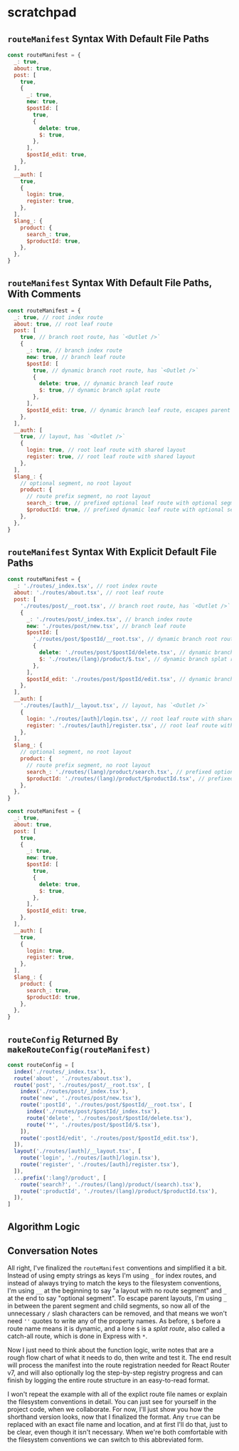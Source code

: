 # scratchpad

## `routeManifest` Syntax With Default File Paths

```js
const routeManifest = {
  _: true,
  about: true,
  post: [
    true,
    {
      _: true,
      new: true,
      $postId: [
        true,
        {
          delete: true,
          $: true,
        },
      ],
      $postId_edit: true,
    },
  ],
  __auth: [
    true,
    {
      login: true,
      register: true,
    },
  ],
  $lang_: {
    product: {
      search_: true,
      $productId: true,
    },
  },
}
```

## `routeManifest` Syntax With Default File Paths, With Comments

```js
const routeManifest = {
  _: true, // root index route
  about: true, // root leaf route
  post: [
    true, // branch root route, has `<Outlet />`
    {
      _: true, // branch index route
      new: true, // branch leaf route
      $postId: [
        true, // dynamic branch root route, has `<Outlet />`
        {
          delete: true, // dynamic branch leaf route
          $: true, // dynamic branch splat route
        },
      ],
      $postId_edit: true, // dynamic branch leaf route, escapes parent root
    },
  ],
  __auth: [
    true, // layout, has `<Outlet />`
    {
      login: true, // root leaf route with shared layout
      register: true, // root leaf route with shared layout
    },
  ],
  $lang_: {
    // optional segment, no root layout
    product: {
      // route prefix segment, no root layout
      search_: true, // prefixed optional leaf route with optional segment
      $productId: true, // prefixed dynamic leaf route with optional segment
    },
  },
}
```

## `routeManifest` Syntax With Explicit Default File Paths

```js
const routeManifest = {
  _: './routes/_index.tsx', // root index route
  about: './routes/about.tsx', // root leaf route
  post: [
    './routes/post/__root.tsx', // branch root route, has `<Outlet />`
    {
      _: './routes/post/_index.tsx', // branch index route
      new: './routes/post/new.tsx', // branch leaf route
      $postId: [
        './routes/post/$postId/__root.tsx', // dynamic branch root route, has `<Outlet />`
        {
          delete: './routes/post/$postId/delete.tsx', // dynamic branch leaf route
          $: './routes/(lang)/product/$.tsx', // dynamic branch splat route
        },
      ],
      $postId_edit: './routes/post/$postId/edit.tsx', // dynamic branch leaf route, escapes parent root
    },
  ],
  __auth: [
    './routes/[auth]/__layout.tsx', // layout, has `<Outlet />`
    {
      login: './routes/[auth]/login.tsx', // root leaf route with shared layout
      register: './routes/[auth]/register.tsx', // root leaf route with shared layout
    },
  ],
  $lang_: {
    // optional segment, no root layout
    product: {
      // route prefix segment, no root layout
      search_: './routes/(lang)/product/search.tsx', // prefixed optional leaf route with optional segment
      $productId: './routes/(lang)/product/$productId.tsx', // prefixed dynamic leaf route with optional segment
    },
  },
}
```

```js
const routeManifest = {
  _: true,
  about: true,
  post: [
    true,
    {
      _: true,
      new: true,
      $postId: [
        true,
        {
          delete: true,
          $: true,
        },
      ],
      $postId_edit: true,
    },
  ],
  __auth: [
    true,
    {
      login: true,
      register: true,
    },
  ],
  $lang_: {
    product: {
      search_: true,
      $productId: true,
    },
  },
}
```

## `routeConfig` Returned By `makeRouteConfig(routeManifest)`

```js
const routeConfig = [
  index('./routes/_index.tsx'),
  route('about', './routes/about.tsx'),
  route('post', './routes/post/__root.tsx', [
    index('./routes/post/_index.tsx'),
    route('new', './routes/post/new.tsx'),
    route(':postId', './routes/post/$postId/__root.tsx', [
      index('./routes/post/$postId/_index.tsx'),
      route('delete', './routes/post/$postId/delete.tsx'),
      route('*', './routes/post/$postId/$.tsx'),
    ]),
    route(':postId/edit', './routes/post/$postId_edit.tsx'),
  ]),
  layout('./routes/[auth]/__layout.tsx', [
    route('login', './routes/[auth]/login.tsx'),
    route('register', './routes/[auth]/register.tsx'),
  ]),
  ...prefix(':lang?/product', [
    route('search?', './routes/(lang)/product/(search).tsx'),
    route(':productId', './routes/(lang)/product/$productId.tsx'),
  ]),
]
```

## Algorithm Logic

## Conversation Notes

All right, I've finalized the `routeManifest` conventions and simplified it a bit. Instead of using empty strings as keys I'm using `_` for index routes, and instead of always trying to match the keys to the filesystem conventions, I'm using `__` at the beginning to say "a layout with no route segment" and `_` at the end to say "optional segment". To escape parent layouts, I'm using `_` in between the parent segment and child segments, so now all of the unnecessary `/` slash characters can be removed, and that means we won't need `''` quotes to write any of the property names. As before, `$` before a route name means it is dynamic, and a lone `$` is a _splat route_, also called a catch-all route, which is done in Express with `*`.

Now I just need to think about the function logic, write notes that are a rough flow chart of what it needs to do, then write and test it. The end result will process the manifest into the route registration needed for React Router v7, and will also optionally log the step-by-step registry progress and can finish by logging the entire route structure in an easy-to-read format.

I won't repeat the example with all of the explict route file names or explain the filesystem conventions in detail. You can just see for yourself in the project code, when we collaborate. For now, I'll just show you how the shorthand version looks, now that I finalized the format. Any `true` can be replaced with an exact file name and location, and at first I'll do that, just to be clear, even though it isn't necessary. When we're both comfortable with the filesystem conventions we can switch to this abbreviated form.
